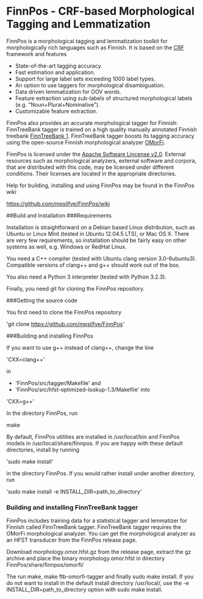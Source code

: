 # FinnPos - CRF-based Morphological Tagging and Lemmatization

FinnPos is a morphological tagging and lemmatization toolkit for
morphologically rich languages such as Finnish. It is based on the
[CRF](http://en.wikipedia.org/wiki/Conditional_random_field) framework
and features

* State-of-the-art tagging accuracy.
* Fast estimation and application.
* Support for large label sets exceeding 1000 label types.
* An option to use taggers for morphological disambiguation.
* Data driven lemmatization for OOV words.
* Feature extraction using sub-labels of structured morphological labels
  (e.g. "Noun+Plural+Nominative").
* Customizable feature extraction.

FinnPos also provides an accurate morphological tagger for Finnish:
FinnTreeBank tagger is trained on a high quality manually annotated
Finnish treebank [FinnTreeBank
1](http://www.ling.helsinki.fi/kieliteknologia/tutkimus/treebank/). FinnTreeBank
tagger boosts its tagging accuracy using the open-source Finnish
morphological analyzer [OMorFi](https://code.google.com/p/omorfi/).

FinnPos is licensed under the [Apache Software Lincense
v2.0](http://www.apache.org/licenses/LICENSE-2.0). External resources
such as morphological analyzers, external software and corpora, that
are distributed with this code, may be licensed under different
conditions. Their licenses are located in the appropriate directories.

Help for building, installing and using FinnPos may be found in the
FinnPos wiki

  https://github.com/mpsilfve/FinnPos/wiki

##Build and Installation
###Requirements

Installation is straightforward on a Debian based Linux distribution, such as Ubuntu or Linux Mint (tested in Ubuntu 12.04.5 LTS), or Mac OS X. There are very few requirements, so installation should be fairly easy on other systems as well, e.g. Windows or RedHat Linux.

You need a C++ compiler (tested with Ubuntu clang version 3.0-6ubuntu3). Compatible versions of clang++ and g++ should work out of the box.

You also need a Python 3 interpreter (tested with Python 3.2.3).

Finally, you need git for cloning the FinnPos repository.

###Getting the source code

You first need to clone the FinnPos repository

'git clone https://github.com/mpsilfve/FinnPos'

###Building and installing FinnPos

If you want to use g++ instead of clang++, change the line

'CXX=clang++'

in 
 * 'FinnPos/src/tagger/Makefile' and
 * 'FinnPos/src/hfst-optimized-lookup-1.3/Makefile' into

'CXX=g++'

In the directory FinnPos, run

make

By default, FinnPos utilities are installed in /usr/local/bin and FinnPos models in /usr/local/share/finnpos. If you are happy with these default directories, install by running

'sudo make install'

in the directory FinnPos. If you would rather install under another directory, run

'sudo make install -e INSTALL_DIR=path_to_directory'

### Building and installing FinnTreeBank tagger

FinnPos includes training data for a statistical tagger and lemmatizer for Finnish called FinnTreeBank tagger. FinnTreeBank tagger requires the OMorFi morphological analyzer. You can get the morphological analyzer as an HFST transducer from the FinnPos release page.

Download morphology.omor.hfst.gz from the release page, extract the gz archive and place the binary morphology.omor.hfst in directory FinnPos/share/finnpos/omorfi/

The run make, make ftb-omorfi-tagger and finally sudo make install. If you do not want to install in the default install directory /usr/local/, use the -e INSTALL_DIR=path_to_directory option with sudo make install.
